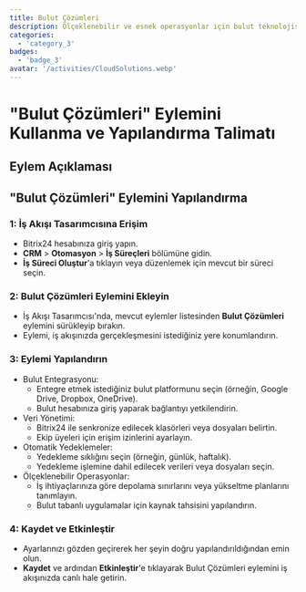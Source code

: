 ```yaml
---
title: Bulut Çözümleri
description: Ölçeklenebilir ve esnek operasyonlar için bulut teknolojisinden yararlanın.
categories: 
  - 'category_3'
badges: 
  - 'badge_3'
avatar: '/activities/CloudSolutions.webp'
---
```

# "Bulut Çözümleri" Eylemini Kullanma ve Yapılandırma Talimatı

## Eylem Açıklaması

## **"Bulut Çözümleri" Eylemini Yapılandırma**

### 1: İş Akışı Tasarımcısına Erişim
- Bitrix24 hesabınıza giriş yapın.
- **CRM** > **Otomasyon** > **İş Süreçleri** bölümüne gidin.
- **İş Süreci Oluştur**'a tıklayın veya düzenlemek için mevcut bir süreci seçin.

### 2: Bulut Çözümleri Eylemini Ekleyin
- İş Akışı Tasarımcısı'nda, mevcut eylemler listesinden **Bulut Çözümleri** eylemini sürükleyip bırakın.
- Eylemi, iş akışınızda gerçekleşmesini istediğiniz yere konumlandırın.

### 3: Eylemi Yapılandırın
- Bulut Entegrasyonu:
  - Entegre etmek istediğiniz bulut platformunu seçin (örneğin, Google Drive, Dropbox, OneDrive).
  - Bulut hesabınıza giriş yaparak bağlantıyı yetkilendirin.
- Veri Yönetimi:
  - Bitrix24 ile senkronize edilecek klasörleri veya dosyaları belirtin.
  - Ekip üyeleri için erişim izinlerini ayarlayın.
- Otomatik Yedeklemeler:
  - Yedekleme sıklığını seçin (örneğin, günlük, haftalık).
  - Yedekleme işlemine dahil edilecek verileri veya dosyaları seçin.
- Ölçeklenebilir Operasyonlar:
  - İş ihtiyaçlarınıza göre depolama sınırlarını veya yükseltme planlarını tanımlayın.
  - Bulut tabanlı uygulamalar için kaynak tahsisini yapılandırın.

### 4: Kaydet ve Etkinleştir
- Ayarlarınızı gözden geçirerek her şeyin doğru yapılandırıldığından emin olun.
- **Kaydet** ve ardından **Etkinleştir**'e tıklayarak Bulut Çözümleri eylemini iş akışınızda canlı hale getirin.